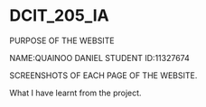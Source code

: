 # DCIT_205_IA
PURPOSE OF THE WEBSITE



NAME:QUAINOO DANIEL 
STUDENT ID:11327674


SCREENSHOTS OF EACH PAGE OF THE WEBSITE.



What I have learnt from the project.


